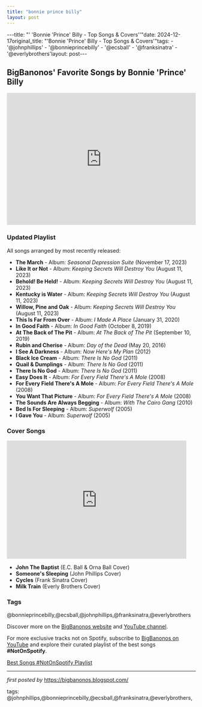 ```yaml
---
title: "bonnie prince billy"
layout: post
---
```

---title: "' 'Bonnie 'Prince' Billy - Top Songs & Covers''"date: 2024-12-17original_title: "'Bonnie 'Prince' Billy - Top Songs & Covers'"tags:  - '@johnphillips'  - '@bonnieprincebilly'  - '@ecsball'  - '@franksinatra'  - '@everlybrothers'layout: post---<h2>BigBanonos' Favorite Songs by Bonnie 'Prince' Billy</h2> <div> <iframe src="https://open.spotify.com/embed/playlist/1b4nJW6SLgEPUhRuVOf4Gv?utm_source=generator" width="100%" height="352" frameBorder="0" allowfullscreen="" allow="autoplay; clipboard-write; encrypted-media; fullscreen; picture-in-picture" loading="lazy"></iframe></div> <h3>Updated Playlist</h3><p>All songs arranged by most recently released:</p> <ul> <li><strong>The March</strong> - Album: <em>Seasonal Depression Suite</em> (November 17, 2023)</li> <li><strong>Like It or Not</strong> - Album: <em>Keeping Secrets Will Destroy You</em> (August 11, 2023)</li> <li><strong>Behold! Be Held!</strong> - Album: <em>Keeping Secrets Will Destroy You</em> (August 11, 2023)</li> <li><strong>Kentucky is Water</strong> - Album: <em>Keeping Secrets Will Destroy You</em> (August 11, 2023)</li> <li><strong>Willow, Pine and Oak</strong> - Album: <em>Keeping Secrets Will Destroy You</em> (August 11, 2023)</li> <li><strong>This Is Far From Over</strong> - Album: <em>I Made A Place</em> (January 31, 2020)</li> <li><strong>In Good Faith</strong> - Album: <em>In Good Faith</em> (October 8, 2019)</li> <li><strong>At The Back of The Pit</strong> - Album: <em>At The Back of The Pit</em> (September 10, 2019)</li> <li><strong>Rubin and Cherise</strong> - Album: <em>Day of the Dead</em> (May 20, 2016)</li> <li><strong>I See A Darkness</strong> - Album: <em>Now Here's My Plan</em> (2012)</li> <li><strong>Black Ice Cream</strong> - Album: <em>There Is No God</em> (2011)</li> <li><strong>Quail & Dumplings</strong> - Album: <em>There Is No God</em> (2011)</li> <li><strong>There Is No God</strong> - Album: <em>There Is No God</em> (2011)</li> <li><strong>Easy Does It</strong> - Album: <em>For Every Field There's A Mole</em> (2008)</li> <li><strong>For Every Field There's A Mole</strong> - Album: <em>For Every Field There's A Mole</em> (2008)</li> <li><strong>You Want That Picture</strong> - Album: <em>For Every Field There's A Mole</em> (2008)</li> <li><strong>The Sounds Are Always Begging</strong> - Album: <em>With The Cairo Gang</em> (2010)</li> <li><strong>Bed Is For Sleeping</strong> - Album: <em>Superwolf</em> (2005)</li> <li><strong>I Gave You</strong> - Album: <em>Superwolf</em> (2005)</li></ul> <h3>Cover Songs</h3><iframe allowfullscreen="" frameborder="0" height="315" src="https://www.youtube.com/embed/eIfpTyYtUTM?list=PLtuNtuTatqI1OWhMivoTUKmIDWJ-KvbiY" width="95%"></iframe><ul> <li><strong>John The Baptist</strong> (E.C. Ball & Orna Ball Cover)</li> <li><strong>Someone's Sleeping</strong> (John Phillips Cover)</li> <li><strong>Cycles</strong> (Frank Sinatra Cover)</li> <li><strong>Milk Train</strong> (Everly Brothers Cover)</li></ul> <h3>Tags</h3><p> @bonnieprincebilly,@ecsball,@johnphillips,@franksinatra,@everlybrothers</p> <p>Discover more on the <a href="https://bigbanonos.blogspot.com/" target="_blank">BigBanonos website</a> and <a href="https://www.youtube.com/@BigBanonos" target="_blank">YouTube channel</a>.</p><!--Subscribe and Playlist Links--><div>    <p>For more exclusive tracks not on Spotify, subscribe to <a href="https://www.youtube.com/@BigBanonos" target="_blank">BigBanonos on YouTube</a> and explore their curated playlist of the best songs <strong>#NotOnSpotify</strong>.</p>    <p><a href="https://www.youtube.com/playlist?list=PLtuNtuTatqI0kFahUCbtbfenC_ET5O_tr" target="_blank">Best Songs #NotOnSpotify Playlist<br /></a></p></div><hr /><p><em>first posted by</em> <a href="https://bigbanonos.blogspot.com/" rel="noopener" target="_new">https://bigbanonos.blogspot.com/</a></p><p>tags: @johnphillips,@bonnieprincebilly,@ecsball,@franksinatra,@everlybrothers,</p>